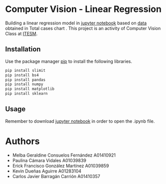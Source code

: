 # Computer Vision - Linear Regression

Building a linear regression model in [jupyter notebook](https://jupyter.org/) based on [data](https://www.worldometers.info/coronavirus/) obtained in Total cases chart . This project is an activity of Computer Vision Class at [ITESM](https://tec.mx/es).

## Installation

Use the package manager [pip](https://pip.pypa.io/en/stable/) to install the following libraries.

```bash
pip install slimit
pip install bs4
pip install pandas
pip install numpy
pip install matplotlib
pip install sklearn
```

## Usage


Remember to download [jupyter notebook](https://jupyter.org/) in order to open the .ipynb file.


# Authors
* Melba Geraldine Consuelos Fernández A01410921
* Paulina Cámara Vidales A01039839
* Erick Francisco González Martínez A01039859
* Kevin Dueñas Aguirre A01283104
* Carlos Javier Barragán Carrión A01410357
